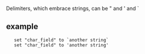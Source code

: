 Delimiters, which embrace strings, can be " and ' and `

## example
```
   set "char_field" to `another string`
   set "char_field" to 'another string'
```
